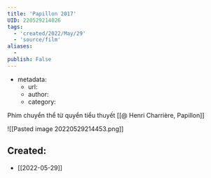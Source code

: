 ```yaml
---
title: 'Papillon 2017'
UID: 220529214026
tags:
  - 'created/2022/May/29'
  - 'source/film'
aliases:
  - 
publish: False
---
```

- metadata:
	- url:
	- author:
	- category:

Phim chuyển thể từ quyển tiểu thuyết [[@ Henri Charrière, Papillon]]

![[Pasted image 20220529214453.png]]
## Created:
- [[2022-05-29]]
